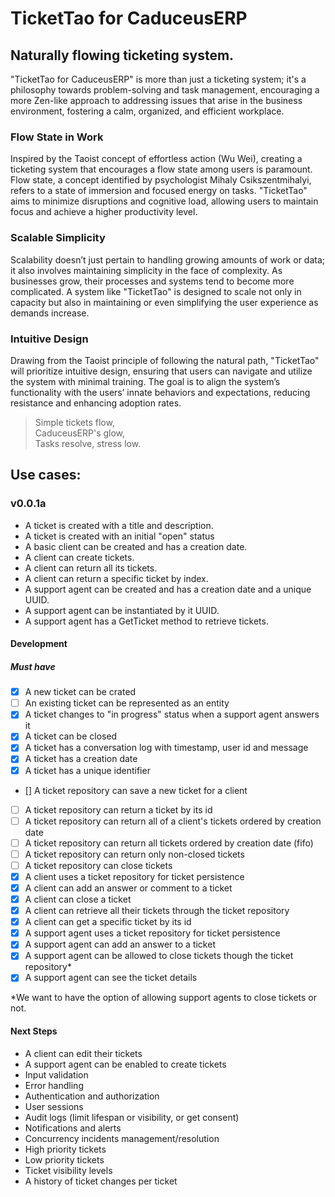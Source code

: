 # TicketTao for CaduceusERP
## Naturally flowing ticketing system.
"TicketTao for CaduceusERP" is more than just a ticketing system; it's a philosophy towards problem-solving and task 
management, encouraging a more Zen-like approach to addressing issues that arise in the business environment, fostering 
a calm, organized, and efficient workplace.

### Flow State in Work
Inspired by the Taoist concept of effortless action (Wu Wei), creating a ticketing system that encourages a flow state 
among users is paramount. Flow state, a concept identified by psychologist Mihaly Csikszentmihalyi, refers to a state of 
immersion and focused energy on tasks. "TicketTao" aims to minimize disruptions and cognitive load, allowing users 
to maintain focus and achieve a higher productivity level.

### Scalable Simplicity
Scalability doesn’t just pertain to handling growing amounts of work or data; it also involves maintaining simplicity 
in the face of complexity. As businesses grow, their processes and systems tend to become more complicated. A system 
like "TicketTao" is designed to scale not only in capacity but also in maintaining or even simplifying the user 
experience as demands increase.

### Intuitive Design
Drawing from the Taoist principle of following the natural path, "TicketTao" will prioritize intuitive design, ensuring 
that users can navigate and utilize the system with minimal training. The goal is to align the system’s functionality 
with the users’ innate behaviors and expectations, reducing resistance and enhancing adoption rates.

> Simple tickets flow,  
> CaduceusERP's glow,  
> Tasks resolve, stress low.  

## Use cases:
### v0.0.1a
- A ticket is created with a title and description.
- A ticket is created with an initial "open" status
- A basic client can be created and has a creation date.
- A client can create tickets.
- A client can return all its tickets.
- A client can return a specific ticket by index.
- A support agent can be created and has a creation date and a unique UUID.
- A support agent can be instantiated by it UUID.
- A support agent has a GetTicket method to retrieve tickets.

#### Development
##### Must have
- [x] A new ticket can be crated
- [ ] An existing ticket can be represented as an entity
- [x] A ticket changes to "in progress" status when a support agent answers it
- [x] A ticket can be closed
- [x] A ticket has a conversation log with timestamp, user id and message
- [x] A ticket has a creation date
- [x] A ticket has a unique identifier
- [] A ticket repository can save a new ticket for a client
- [ ] A ticket repository can return a ticket by its id
- [ ] A ticket repository can return all of a client's tickets ordered by creation date
- [ ] A ticket repository can return all tickets ordered by creation date (fifo)
- [ ] A ticket repository can return only non-closed tickets
- [ ] A ticket repository can close tickets
- [x] A client uses a ticket repository for ticket persistence
- [x] A client can add an answer or comment to a ticket
- [x] A client can close a ticket
- [x] A client can retrieve all their tickets through the ticket repository
- [x] A client can get a specific ticket by its id
- [x] A support agent uses a ticket repository for ticket persistence
- [x] A support agent can add an answer to a ticket
- [x] A support agent can be allowed to close tickets though the ticket repository*
- [x] A support agent can see the ticket details

*We want to have the option of allowing support agents to close tickets or not. 

#### Next Steps 
- A client can edit their tickets
- A support agent can be enabled to create tickets
- Input validation
- Error handling
- Authentication and authorization
- User sessions
- Audit logs (limit lifespan or visibility, or get consent)
- Notifications and alerts
- Concurrency incidents management/resolution
- High priority tickets
- Low priority tickets
- Ticket visibility levels
- A history of ticket changes per ticket